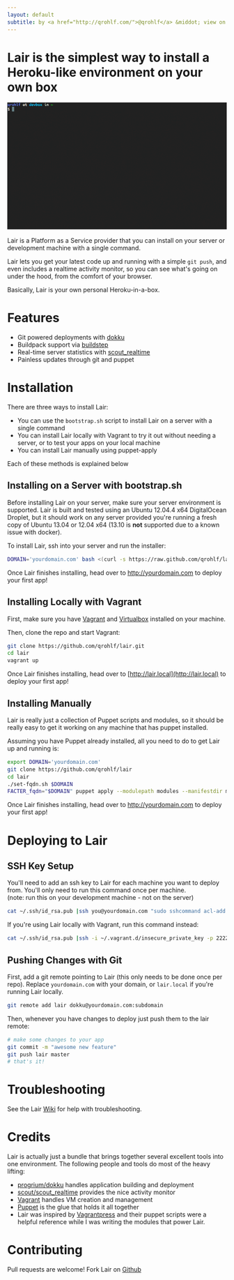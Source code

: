 ```yaml
---
layout: default
subtitle: by <a href="http://qrohlf.com/">@qrohlf</a> &middot; view on <a href="https://github.com/qrohlf/lair">github</a>
---
```

# Lair is the simplest way to install a Heroku-like environment on your own box

<img src="./images/terminal.gif" class="demo" alt="demo video" />

Lair is a Platform as a Service provider that you can install on your server or development machine with a single command.  

Lair lets you get your latest code up and running with a simple `git push`, and even includes a realtime activity monitor, so you can see what's going on under the hood, from the comfort of your browser.

Basically, Lair is your own personal Heroku-in-a-box.

# Features

- Git powered deployments with [dokku](https://github.com/progrium/dokku)
- Buildpack support via [buildstep](https://github.com/progrium/buildstep)
- Real-time server statistics with [scout_realtime](https://github.com/scoutapp/scout_realtime)
- Painless updates through git and puppet

# Installation

There are three ways to install Lair:

- You can use the `bootstrap.sh` script to install Lair on a server with a single command
- You can install Lair locally with Vagrant to try it out without needing a server, or to test your apps on your local machine
- You can install Lair manually using puppet-apply

Each of these methods is explained below

## Installing on a Server with bootstrap.sh
Before installing Lair on your server, make sure your server environment is supported. Lair is built and tested using an Ubuntu 12.04.4 x64 DigitalOcean Droplet, but it should work on any server provided you're running a fresh copy of Ubuntu 13.04 or 12.04 x64 (13.10 is **not** supported due to a known issue with docker).

To install Lair, ssh into your server and run the installer:

```bash
DOMAIN='yourdomain.com' bash <(curl -s https://raw.github.com/qrohlf/lair/master/bootstrap.sh)
```

Once Lair finishes installing, head over to http://yourdomain.com to deploy your first app!

## Installing Locally with Vagrant
First, make sure you have [Vagrant](http://www.vagrantup.com/downloads.html) and [Virtualbox](https://www.virtualbox.org/wiki/Downloads) installed on your machine.

Then, clone the repo and start Vagrant:

```bash
git clone https://github.com/qrohlf/lair.git
cd lair
vagrant up
```

Once Lair finishes installing, head over to [http://lair.local](http://lair.local) to deploy your first app!

## Installing Manually
Lair is really just a collection of Puppet scripts and modules, so it should be really easy to get it working on any machine that has puppet installed. 

Assuming you have Puppet already installed, all you need to do to get Lair up and running is:

```bash
export DOMAIN='yourdomain.com'
git clone https://github.com/qrohlf/lair
cd lair
./set-fqdn.sh $DOMAIN
FACTER_fqdn="$DOMAIN" puppet apply --modulepath modules --manifestdir manifests manifests/site.pp
```

Once Lair finishes installing, head over to http://yourdomain.com to deploy your first app!

# Deploying to Lair

## SSH Key Setup
You'll need to add an ssh key to Lair for each machine you want to deploy from. You'll only need to run this command once per machine.  
(note: run this on your development machine - not on the server)

```bash
cat ~/.ssh/id_rsa.pub |ssh you@yourdomain.com "sudo sshcommand acl-add dokku '$USER@$HOSTNAME'"
```

If you're using Lair locally with Vagrant, run this command instead:

```bash
cat ~/.ssh/id_rsa.pub |ssh -i ~/.vagrant.d/insecure_private_key -p 2222 vagrant@localhost "sudo sshcommand acl-add dokku '$USER@$HOSTNAME'"
```

## Pushing Changes with Git

First, add a git remote pointing to Lair (this only needs to be done once per repo). Replace `yourdomain.com` with your domain, or `lair.local` if you're running Lair locally.

```bash
git remote add lair dokku@yourdomain.com:subdomain 
```

Then, whenever you have changes to deploy just push them to the lair remote:

```bash
# make some changes to your app
git commit -m "awesome new feature"
git push lair master
# that's it!
```

# Troubleshooting

See the Lair [Wiki](https://github.com/qrohlf/lair/wiki/Troubleshooting) for help with troubleshooting.

# Credits
Lair is actually just a bundle that brings together several excellent tools into one environment. The following people and tools do most of the heavy lifting:

- [progrium/dokku](https://github.com/progrium/dokku) handles application building and deployment
- [scout/scout_realtime](https://github.com/scoutapp/scout_realtime) provides the nice activity monitor
- [Vagrant](http://www.vagrantup.com) handles VM creation and management
- [Puppet](https://puppetlabs.com) is the glue that holds it all together
- Lair was inspired by [Vagrantpress](http://vagrantpress.org) and their puppet scripts were a helpful reference while I was writing the modules that power Lair.

# Contributing

Pull requests are welcome! Fork Lair on [Github](https://github.com/qrohlf/lair/fork)